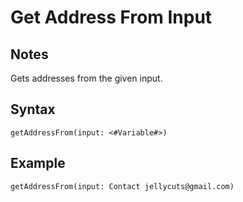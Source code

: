 # Get Address From Input
## Notes
Gets addresses from the given input.
## Syntax
```
getAddressFrom(input: <#Variable#>)
```
## Example
```
getAddressFrom(input: Contact jellycuts@gmail.com)
```
